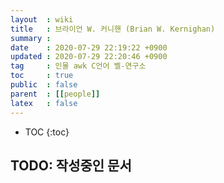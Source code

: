 ```yaml
---
layout  : wiki
title   : 브라이언 W. 커니핸 (Brian W. Kernighan)
summary : 
date    : 2020-07-29 22:19:22 +0900
updated : 2020-07-29 22:20:46 +0900
tag     : 인물 awk C언어 벨-연구소
toc     : true
public  : false
parent  : [[people]]
latex   : false
---
```

* TOC
{:toc}

## TODO: 작성중인 문서


